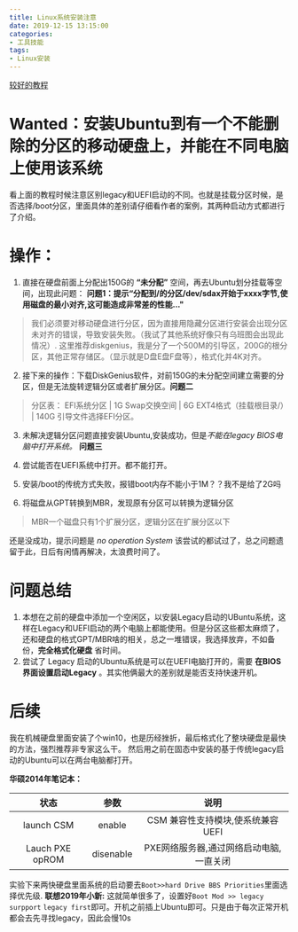 ```yaml
---
title: Linux系统安装注意
date: 2019-12-15 13:15:00
categories:
- 工具技能
tags:
- Linux安装
---
```


[较好的教程](https://blog.csdn.net/suifenghahahaha/article/details/79710023#%E4%BA%B2%E6%B5%8Bdell%E7%AC%94%E8%AE%B0%E6%9C%ACUEFI%E5%90%AF%E5%8A%A8%E6%A8%A1%E5%BC%8F%E7%9A%84%E7%94%B5%E8%84%91%E5%AE%89%E8%A3%85Win10%E5%92%8CUbuntu%E5%8F%8C%E7%B3%BB%E7%BB%9F)
# Wanted：安装Ubuntu到有一个不能删除的分区的移动硬盘上，并能在不同电脑上使用该系统
看上面的教程时候注意区别legacy和UEFI启动的不同。也就是挂载分区时候，是否选择/boot分区，里面具体的差别请仔细看作者的案例，其两种启动方式都进行了介绍。
# 操作：
1. 直接在硬盘前面上分配出150G的 **“未分配”** 空间，再去Ubuntu划分挂载等空间，出现此问题：
**问题1：提示“分配到/的分区/dev/sdax开始于xxxx字节,使用磁盘的最小对齐,这可能造成非常差的性能..."**
>我们必须要对移动硬盘进行分区，因为直接用隐藏分区进行安装会出现分区未对齐的错误，导致安装失败。（我试了其他系统好像只有乌班图会出现此情况）.
这里推荐diskgenius，我是分了一个500M的引导区，200G的根分区，其他正常存储区。（显示就是D盘E盘F盘等），格式化并4K对齐。

2. 接下来的操作：下载DiskGenius软件，对前150G的未分配空间建立需要的分区，但是无法旋转逻辑分区或者扩展分区。**问题二**
>分区表：
EFI系统分区 | 1G
Swap交换空间 | 6G
EXT4格式（挂载根目录/） | 140G
引导文件选择EFI分区。

3. 未解决逻辑分区问题直接安装Ubuntu,安装成功，但是*不能在legacy BIOS电脑中打开系统。* **问题三**
4. 尝试能否在UEFI系统中打开。都不能打开。
5. 安装/boot的传统方式失败，报错boot内存不能小于1M？？我不是给了2G吗

6. 将磁盘从GPT转换到MBR，发现原有分区可以转换为逻辑分区
>MBR一个磁盘只有1个扩展分区，逻辑分区在扩展分区以下

还是没成功，提示问题是 *no operation System* 该尝试的都试过了，总之问题遗留于此，日后有闲情再解决，太浪费时间了。
# 问题总结
1. 本想在之前的硬盘中添加一个空闲区，以安装Legacy启动的UBuntu系统，这样在Legacy和UEFI启动的两个电脑上都能使用。但是分区这些都太麻烦了，还和硬盘的格式GPT/MBR啥的相关，总之一堆错误，我选择放弃，不如备份，**完全格式化硬盘** 省时间。
2. 尝试了 Legacy 启动的Ubuntu系统是可以在UEFI电脑打开的，需要 **在BIOS界面设置启动Legacy** 。其实他俩最大的差别就是能否支持快速开机。

# 后续
我在机械硬盘里面安装了个win10，也是历经挫折，最后格式化了整块硬盘是最快的方法，强烈推荐非专家这么干。
然后用之前在固态中安装的基于传统legacy启动的Ubuntu可以在两台电脑都打开。

**华硕2014年笔记本：**

状态 | 参数 | 说明 
:-: | :-: | :-: 
launch CSM | enable | CSM 兼容性支持模块,使系统兼容UEFI|
Lauch PXE opROM | disenable | PXE网络服务器,通过网络启动电脑,一直关闭|

实验下来两快硬盘里面系统的启动要去`Boot>>hard Drive BBS Priorities`里面选择优先级.
**联想2019年小新:**
这就简单很多了，设置好`Boot Mod >> legacy surpport` `legacy first`即可。开机之前插上Ubuntu即可。只是由于每次正常开机都会去先寻找legacy，因此会慢10s 


